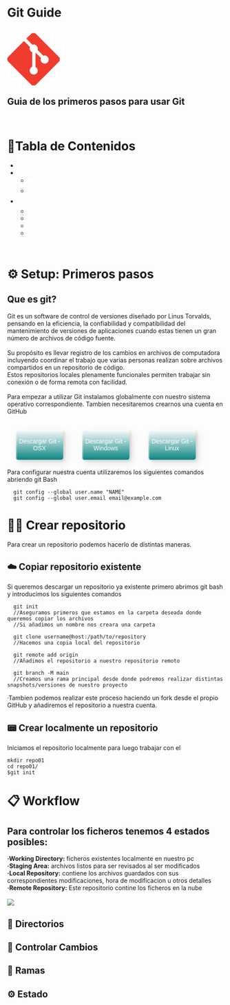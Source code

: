 # Git Guide

<svg xmlns="http://www.w3.org/2000/svg" width="92pt" height="92pt" viewBox="0 0 92 92"><defs><clipPath id="a"><path d="M0 .113h91.887V92H0Zm0 0"/></clipPath></defs><g clip-path="url(#a)"><path style="stroke:none;fill-rule:nonzero;fill:#f03c2e;fill-opacity:1" d="M90.156 41.965 50.036 1.848a5.918 5.918 0 0 0-8.372 0l-8.328 8.332 10.566 10.566a7.03 7.03 0 0 1 7.23 1.684 7.034 7.034 0 0 1 1.669 7.277l10.187 10.184a7.028 7.028 0 0 1 7.278 1.672 7.04 7.04 0 0 1 0 9.957 7.05 7.05 0 0 1-9.965 0 7.044 7.044 0 0 1-1.528-7.66l-9.5-9.497V59.36a7.04 7.04 0 0 1 1.86 11.29 7.04 7.04 0 0 1-9.957 0 7.04 7.04 0 0 1 0-9.958 7.06 7.06 0 0 1 2.304-1.539V33.926a7.049 7.049 0 0 1-3.82-9.234L29.242 14.272 1.73 41.777a5.925 5.925 0 0 0 0 8.371L41.852 90.27a5.925 5.925 0 0 0 8.37 0l39.934-39.934a5.925 5.925 0 0 0 0-8.371"/></g></svg>
<br>
<br>
Guia de los primeros pasos para usar Git 
-
<br>

# 📖Tabla de Contenidos

- [⚙️ Setup: Primeros pasos](#%EF%B8%8F-setup-primeros-pasos)
- [👨‍💻 Crear repositorio](#-crear-repositorio)
   - [☁️ Copiar repositorio existente](#%EF%B8%8F-copiar-repositorio-existente)
   - [📟 Crear localmente un repositorio](#-crear-localmente-un-repositorio)
- [📋 Workflow](#-workflow)
  - [📂 Directorios](#-directorios)
  - [🎢 Controlar Cambios](#-controlar-cambios)
  - [🌲 Ramas](#-ramas)
  - [⚙️ Estado](#%EF%B8%8F-estado)

<br>

  # ⚙️ Setup: Primeros pasos
<style>


  button {
    align-items:center;
    margin: 20px;
  }
  .custom-btn {
    width: 110px;
    height: 70px;
    color: #ffff;
    border-radius: 5px;
    font-weight: 500;
    cursor: pointer;
    transition: all 0.3s ease;
    position: relative;
    display: inline-block;
    box-shadow:inset 2px 2px 2px 0px rgba(255,255,255,.5),
    7px 7px 20px 0px rgba(0,0,0,.1),
    4px 4px 5px 0px rgba(0,0,0,.1);
    outline: none;
    
  }
  .btn-1 {
    background: rgb(6,14,131);
    background: linear-gradient(0deg, rgba(12,134,131,1) 0%, rgba(12,25,78,0) 100%);
    border: none;
  }
  .btn-1:hover {
    background: rgb(0,3,255);
    background: linear-gradient(0deg, rgba(12,134,131,1) 43%, rgba(12,25,78,0) 100%);
  }

  a, a:hover {
    color:white;
    text-decoration: none;
    font-size: 14px;
  }
  </style>
 Que es git?
 -
 Git es un software de control de versiones diseñado por Linus Torvalds, pensando en la eficiencia, la confiabilidad y compatibilidad del mantenimiento de versiones de aplicaciones cuando estas tienen un gran número de archivos de código fuente.
 <br>
 <br>
 Su propósito es llevar registro de los cambios en archivos de computadora incluyendo coordinar el trabajo que varias personas realizan sobre archivos compartidos en un repositorio de código.
 <br>
 Estos repositorios locales plenamente funcionales permiten trabajar sin conexión o de forma remota con facilidad.
<br>
<br>
 Para empezar a utilizar Git instalamos globalmente con nuestro sistema operativo correspondiente. Tambien necesitaremos crearnos una cuenta en GitHub 
<br>

<button class="custom-btn btn-1"><a href='https://git-scm.com/download/mac'>Descargar Git - OSX</a></button>
<button class="custom-btn btn-1"><a href='https://gitforwindows.org'>Descargar Git - Windows</a></button>
<button class="custom-btn btn-1"><a href='https://git-scm.com/book/en/v2/Getting-Started-Installing-Git'>Descargar Git - Linux</a></button>
<br>
Para configurar nuestra cuenta utilizaremos los siguientes comandos abriendo git Bash

```shell
  git config --global user.name "NAME"
  git config --global user.email email@example.com
```

  # 👨‍💻 Crear repositorio

Para crear un repositorio podemos hacerlo de distintas maneras.

  ## ☁️ Copiar repositorio existente
Si queremos descargar un repositorio ya existente primero abrimos git bash y introducimos los siguientes comandos
```shell
  git init 
  //Aseguramos primeros que estamos en la carpeta deseada donde queremos copiar los archivos
  //Si añadimos un nombre nos creara una carpeta 

  git clone username@host:/path/to/repository
  //Hacemos una copia local del repositorio

  git remote add origin 
  //Añadimos el repositorio a nuestro repositorio remoto

  git branch -M main
  //Creamos una rama principal desde donde podremos realizar distintas snapshots/versiones de nuestro proyecto
```
·Tambien podemos realizar este proceso haciendo un fork desde el propio GitHub y añadiremos el repositorio a nuestra cuenta.

  ## 📟 Crear localmente un repositorio
Iniciamos el repositorio localmente para luego trabajar con el

  ```shell
  mkdir repo01
  cd repo01/
  $git init
```

  # 📋 Workflow
Para controlar los ficheros tenemos 4 estados posibles:  
--
**·Working Directory:** ficheros existentes localmente en nuestro pc  
**·Staging Area:** archivos listos para ser revisados al ser modificados  
**·Local Repository:** contiene los archivos guardados con sus correspondientes modificaciones, hora de modificacion u otros detalles  
**·Remote Repository:** Este repositorio contine los ficheros en la nube  
<br>
<img src="https://images.viblo.asia/8293dc5c-edbb-483c-a951-386bcfdc354d.png">
<br>
  

  ## 📂 Directorios
  ## 🎢 Controlar Cambios
  ## 🌲 Ramas
  ## ⚙️ Estado